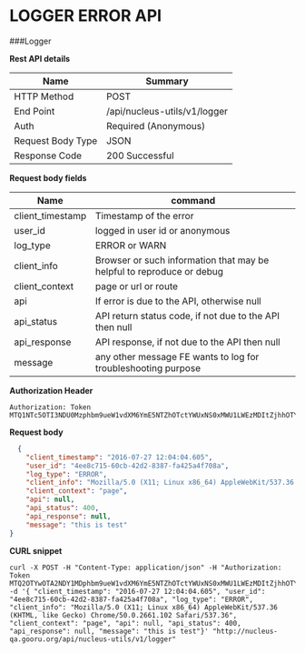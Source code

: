 LOGGER ERROR API
===========

###Logger

**Rest API details**

| Name | Summary |
|------------------------|--------|
| HTTP Method | POST |
| End Point | /api/nucleus-utils/v1/logger |
| Auth | Required (Anonymous) |
| Request Body Type | JSON |
| Response Code | 200 Successful |

**Request body fields**

| Name | command |
|------------------------|--------|
| client_timestamp | Timestamp of the error |
| user_id | logged in user id or anonymous |
| log_type | ERROR or WARN |
| client_info | Browser or such information that may be helpful to reproduce or debug |
| client_context  | page or url or route |
| api | If error is due to the API, otherwise null |
| api_status | API return status code, if not due to the API then null |
| api_response | API response, if not due to the API then null |
| message | any other message FE wants to log for troubleshooting purpose |

**Authorization Header**

```
Authorization: Token MTQ1NTc5OTI3NDU0Mzphbm9ueW1vdXM6YmE5NTZhOTctYWUxNS0xMWU1LWEzMDItZjhhOTYzMDY1OTc2
```

**Request body**

```json
  {
	"client_timestamp": "2016-07-27 12:04:04.605",
	"user_id": "4ee8c715-60cb-42d2-8387-fa425a4f708a",
	"log_type": "ERROR",
	"client_info": "Mozilla/5.0 (X11; Linux x86_64) AppleWebKit/537.36 (KHTML, like Gecko) Chrome/50.0.2661.102 Safari/537.36",
	"client_context": "page",
	"api": null,
	"api_status": 400,
	"api_response": null,
	"message": "this is test"
}
```


**CURL snippet**

```posh
curl -X POST -H "Content-Type: application/json" -H "Authorization: Token MTQ2OTYwOTA2NDY1MDphbm9ueW1vdXM6YmE5NTZhOTctYWUxNS0xMWU1LWEzMDItZjhhOTYzMDY1OTc2" -d '{ "client_timestamp": "2016-07-27 12:04:04.605", "user_id": "4ee8c715-60cb-42d2-8387-fa425a4f708a", "log_type": "ERROR", "client_info": "Mozilla/5.0 (X11; Linux x86_64) AppleWebKit/537.36 (KHTML, like Gecko) Chrome/50.0.2661.102 Safari/537.36", "client_context": "page", "api": null, "api_status": 400, "api_response": null, "message": "this is test"}' "http://nucleus-qa.gooru.org/api/nucleus-utils/v1/logger"
```
